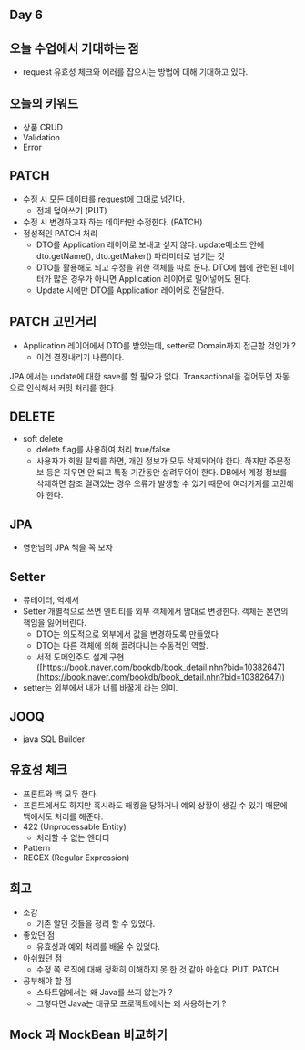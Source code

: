 ## Day 6

## 오늘 수업에서 기대하는 점

- request 유효성 체크와 에러를 잡으시는 방법에 대해 기대하고 있다.

## 오늘의 키워드

- 상품 CRUD
- Validation
- Error

## PATCH

- 수정 시 모든 데이터를 request에 그대로 넘긴다.
    - 전체 덮어쓰기 (PUT)
- 수정 시 변경하고자 하는 데이터만 수정한다. (PATCH)
- 정성적인 PATCH 처리
    - DTO를 Application 레이어로 보내고 싶지 않다. update메소드 안에 dto.getName(), dto.getMaker() 파라미터로 넘기는 것
    - DTO를 활용해도 되고 수정을 위한 객체를 따로 둔다. DTO에 웹에 관련된 데이터가 많은 경우가 아니면 Application 레이어로 밀어넣어도 된다.
    - Update 시에만 DTO를 Application 레이어로 전달한다.

## PATCH 고민거리

- Application 레이어에서 DTO를 받았는데, setter로 Domain까지 접근할 것인가 ?
    - 이건 결정내리기 나름이다.

JPA 에서는 update에 대한 save를 할 필요가 없다. Transactional을 걸어두면 자동으로 인식해서 커밋 처리를 한다.

## DELETE

- soft delete
    - delete flag를 사용하여 처리 true/false
    - 사용자가 회원 탈퇴를 하면, 개인 정보가 모두 삭제되어야 한다. 하지만 주문정보 등은 지우면 안 되고 특정 기간동안 살려두어야 한다. DB에서 계정 정보를 삭제하면 참조 걸려있는 경우 오류가 발생할 수 있기 때문에 여러가지를 고민해야 한다.

## JPA

- 영한님의 JPA 책을 꼭 보자

## Setter

- 뮤테이터, 억세서
- Setter 개별적으로 쓰면 엔티티를 외부 객체에서 맘대로 변경한다. 객체는 본연의 책임을 잃어버린다.
    - DTO는 의도적으로 외부에서 값을 변경하도록 만들었다
    - DTO는 다른 객체에 의해 끌려다니는 수동적인 역할.
    - 서적 도메인주도 설계 구현 ([https://book.naver.com/bookdb/book_detail.nhn?bid=10382647](https://book.naver.com/bookdb/book_detail.nhn?bid=10382647))
- setter는 외부에서 내가 너를 바꿀게 라는 의미.

## JOOQ

- java SQL Builder

## 유효성 체크

- 프론트와 백 모두 한다.
- 프론트에서도 하지만 혹시라도 해킹을 당하거나 예외 상황이 생길 수 있기 때문에 백에서도 처리를 해준다.
- 422 (Unprocessable Entity)
    - 처리할 수 없는 엔티티
- Pattern
- REGEX (Regular Expression)

## 회고

- 소감
    - 기존 알던 것들을 정리 할 수 있었다.
- 좋았던 점
    - 유효성과 예외 처리를 배울 수 있었다.
- 아쉬웠던 점
    - 수정 쪽 로직에 대해 정확히 이해하지 못 한 것 같아 아쉽다. PUT, PATCH
- 공부해야 할 점
    - 스타트업에서는 왜 Java를 쓰지 않는가 ?
    - 그렇다면 Java는 대규모 프로젝트에서는 왜 사용하는가 ?

## Mock 과 MockBean 비교하기

